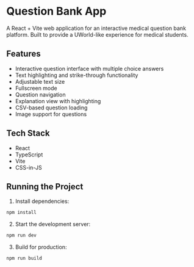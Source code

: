 # Question Bank App

A React + Vite web application for an interactive medical question bank platform. Built to provide a UWorld-like experience for medical students.

## Features

- Interactive question interface with multiple choice answers
- Text highlighting and strike-through functionality
- Adjustable text size
- Fullscreen mode
- Question navigation
- Explanation view with highlighting
- CSV-based question loading
- Image support for questions

## Tech Stack

- React
- TypeScript
- Vite
- CSS-in-JS

## Running the Project

1. Install dependencies:
```bash
npm install
```

2. Start the development server:
```bash
npm run dev
```

3. Build for production:
```bash
npm run build
```
